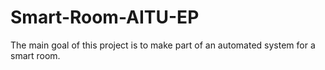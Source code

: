 # Smart-Room-AITU-EP
The main goal of this project is to make part of an automated system for a smart room. 
